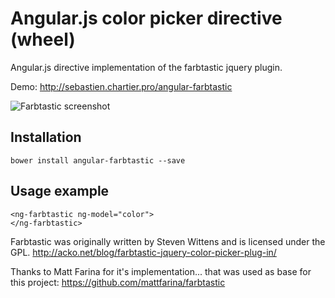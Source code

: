 Angular.js color picker directive (wheel)
==========================================

Angular.js directive implementation of the farbtastic jquery plugin.

Demo: http://sebastien.chartier.pro/angular-farbtastic

![Farbtastic screenshot](http://sebastien.chartier.pro/angular-farbtastic/farbtastic.jpg "Screenshot")

Installation
------------

```
bower install angular-farbtastic --save
```

Usage example
-------------

```
<ng-farbtastic ng-model="color">
</ng-farbtastic>
```

Farbtastic was originally written by Steven Wittens and is licensed under the GPL.
http://acko.net/blog/farbtastic-jquery-color-picker-plug-in/

Thanks to Matt Farina for it's implementation... that was used as base for this
project: https://github.com/mattfarina/farbtastic